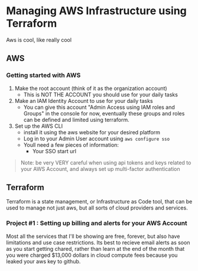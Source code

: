 # Managing AWS Infrastructure using Terraform

Aws is cool, like really cool

## AWS
### Getting started with AWS
1. Make the root account (think of it as the organization account)
    - This is NOT THE ACCOUNT you should use for your daily tasks
2. Make an IAM Identity Account to use for your daily tasks
    - You can give this account "Admin Access using IAM roles and Groups" in the console for now, eventually these groups and roles can be defined and limited using terraform.
3. Set up the AWS CLI
    - install it using the aws website for your desired platform
    - Log in to your Admin User account using `aws configure sso`
    - Youll need a few pieces of information:
        - Your SSO start url

> Note: be very VERY careful when using api tokens and keys related to your AWS Account, and always set up multi-factor authentication

## Terraform

Terraform is a state management, or Infrastructure as Code tool, that can be used to manage not just aws, but all sorts of cloud providers and services.


### Project #1 : Setting up billing and alerts for your AWS Account

Most all the services that I'll be showing are free, forever, but also have limitations and use case restrictions.  Its best to recieve email alerts as soon as you start getting chared, rather than learn at the end of the month that you were charged $13,000 dollars in cloud compute fees because you leaked your aws key to github.
